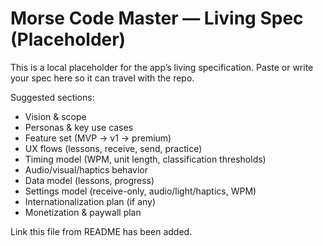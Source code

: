 # Morse Code Master — Living Spec (Placeholder)

This is a local placeholder for the app’s living specification. Paste or write your spec here so it can travel with the repo.

Suggested sections:
- Vision & scope
- Personas & key use cases
- Feature set (MVP → v1 → premium)
- UX flows (lessons, receive, send, practice)
- Timing model (WPM, unit length, classification thresholds)
- Audio/visual/haptics behavior
- Data model (lessons, progress)
- Settings model (receive-only, audio/light/haptics, WPM)
- Internationalization plan (if any)
- Monetization & paywall plan

Link this file from README has been added.
